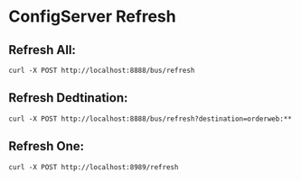 # ConfigServer Refresh

## Refresh All:
``
curl -X POST http://localhost:8888/bus/refresh
``
## Refresh Dedtination:
``
curl -X POST http://localhost:8888/bus/refresh?destination=orderweb:**
``
## Refresh One:
``
curl -X POST http://localhost:8989/refresh
``
